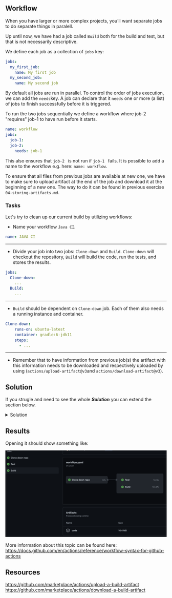## Workflow

When you have larger or more complex projects, you’ll want separate jobs to do separate things in paralell.



Up until now, we have had a job called `Build` both for the build and test, but that is not necessarily descriptive.

We define each job as a collection of `jobs` key:

```YAML
jobs:
  my_first_job:
    name: My first job
  my_second_job:
    name: My second job
```

By default all jobs are run in parallel. To control the order of jobs execution, we can add the `needs`key. 
A job can declare that it `needs` one or more (a list) of jobs to finish successfully before it is triggered.

To run the two jobs sequentially we define a workflow where job-2 "requires" job-1 to have run before it starts.

```YAML
name: workflow
jobs:
  job-1:
  job-2:
    needs: job-1
```

This also ensures that `job-2 ` is not run if `job-1 ` fails. It is possible to add a name to the workflow e.g. here: `name: workflow`.

To ensure that all files from previous jobs are available at new one, we have to make sure to upload artifact at the end of the job and download it at the beginning of a new one. The way to do it can be found in previous exercise `04-storing-artifacts.md`.

### Tasks

Let's try to clean up our current build by utilizing workflows:

- Name your workflow `Java CI`.

```YAML
name: JAVA CI
```

___

- Divide your job into two jobs: `Clone-down` and `Build`. `Clone-down` will checkout the repository, `Build` will build the code, run the tests, and stores the results.

```YAML
jobs: 
  Clone-down:
    ...
  Build:
    ...

```
___

- `Build` should be dependent on `Clone-down` job. Each of them also needs a running instance and container.

```YAML
Clone-down:
    runs-on: ubuntu-latest
    container: gradle:6-jdk11
    steps:
      - ...
```

___

- Remember that to have information from previous job(s) the artifact with this information needs to be downloaded and respectively uploaded by using (`actions/upload-artifact@v3`and `actions/download-artifact@v3`).

## Solution

If you strugle and need to see the whole ***Solution*** you can extend the section below. 
<details>
    <summary> Solution </summary>

```YAML
name: Java CI
on: push
jobs:
  Clone-down:
    name: Clone down repo
    runs-on: ubuntu-latest
    container: gradle:6-jdk11
    steps:
    - uses: actions/checkout@v3
    - name: Upload Repo
      uses: actions/upload-artifact@v3
      with:
        name: code
        path: .
  Build:
      runs-on: ubuntu-latest
      needs: Clone-down
      container: gradle:6-jdk11
      steps:
      - name: Download code
        uses: actions/download-artifact@v3
        with:
          name: code
          path: .
      - name: Build with Gradle
        run: chmod +x ci/build-app.sh && ci/build-app.sh
      - name: Test with Gradle
        run: chmod +x ci/unit-test-app.sh && ci/unit-test-app.sh
      - name: Upload Repo
        uses: actions/upload-artifact@v3
        with:
          name: code
          path: .
 ```
 </details>

## Results

Opening it should show something like:

![Screenshot workflow](img/workflow.png)

More information about this topic can be found here: https://docs.github.com/en/actions/reference/workflow-syntax-for-github-actions

## Resources

https://github.com/marketplace/actions/upload-a-build-artifact
https://github.com/marketplace/actions/download-a-build-artifact
